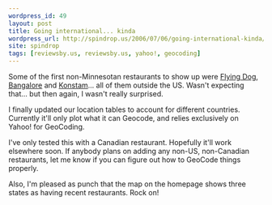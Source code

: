 ```yaml
---
wordpress_id: 49
layout: post
title: Going international... kinda
wordpress_url: http://spindrop.us/2006/07/06/going-international-kinda/
site: spindrop
tags: [reviewsby.us, reviewsby.us, yahoo!, geocoding]
---
```

Some of the first non-Minnesotan restaurants to show up were [Flying Dog](http://reviewsby.us/restaurant/flying-dog), [Bangalore](http://reviewsby.us/restaurant/bangalore) and [Konstam](http://reviewsby.us/restaurant/konstam)... all of them outside the US.  Wasn't expecting that... but then again, I wasn't really surprised.

I finally updated our location tables to account for different countries.  Currently it'll only plot what it can Geocode, and relies exclusively on Yahoo! for GeoCoding.

I've only tested this with a Canadian restaurant.  Hopefully it'll work elsewhere soon.  If anybody plans on adding any non-US, non-Canadian restaurants, let me know if you can figure out how to GeoCode things properly.

Also, I'm pleased as punch that the map on the homepage shows three states as having recent restaurants.  Rock on!

